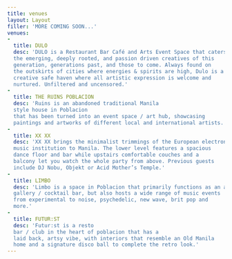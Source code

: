 ```yaml
---
title: venues
layout: Layout
filler: 'MORE COMING SOON...'
venues:
-
  title: DULO
  desc: 'DULO is a Restaurant Bar Café and Arts Event Space that caters to
  the emerging, deeply rooted, and passion driven creatives of this
  generation, generations past, and those to come. Always found on
  the outskirts of cities where energies & spirits are high, Dulo is a
  creative safe haven where all artistic expression is welcome and
  nurtured. Unfiltered and uncensored.'
-
  title: THE RUINS POBLACION
  desc: 'Ruins is an abandoned traditional Manila
  style house in Poblacion
  that has been turned into an event space / art hub, showcasing
  paintings and artworks of different local and international artists.'
-
  title: XX XX
  desc: 'XX XX brings the minimalist trimmings of the European electronic
  music institution to Manila. The lower level features a spacious
  dance floor and bar while upstairs comfortable couches and a
  balcony let you watch the whole party from above. Previous guests
  include DJ Nobu, Objekt or Acid Mother’s Temple.'
-
  title: LIMBO
  desc: 'Limbo is a space in Poblacion that primarily functions as an art
  gallery / cocktail bar, but also hosts a wide range of music events
  from experimental to noise, psychedelic, new wave, brit pop and
  more.'  
-
  title: FUTUR:ST
  desc: 'Futur:st is a resto
  bar / club in the heart of poblacion that has a
  laid back, artsy vibe, with interiors that resemble an Old Manila
  home and a signature disco ball to complete the retro look.'
---
```

<!-- <h2>LAWTON UNDERPASS</h2>

<h2>RAJAH SULAYMAN THEATER, INTRAMUROS</h2>

<h2>BATALA BAR, INTRAMUROS</h2>

<h2>HYUNDAI HALL, ARETE</h2>

<h2>ARETE LOBBY</h2> -->
